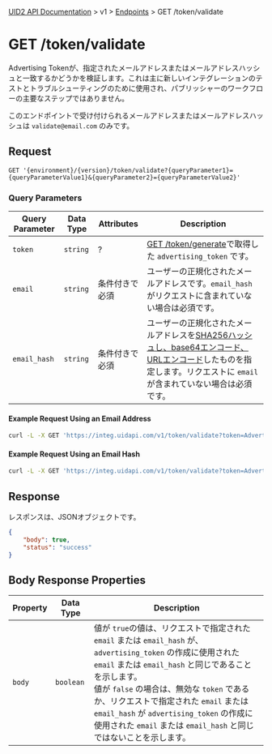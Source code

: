 [UID2 API Documentation](../../README.md) > v1 > [Endpoints](./README.md) > GET /token/validate

# GET /token/validate

Advertising Tokenが、指定されたメールアドレスまたはメールアドレスハッシュと一致するかどうかを検証します。これは主に新しいインテグレーションのテストとトラブルシューティングのために使用され、パブリッシャーのワークフローの主要なステップではありません。

このエンドポイントで受け付けられるメールアドレスまたはメールアドレスハッシュは `validate@email.com` のみです。

## Request

```GET '{environment}/{version}/token/validate?{queryParameter1}={queryParameterValue1}&{queryParameter2}={queryParameterValue2}'```

###  Query Parameters

| Query Parameter | Data Type | Attributes | Description |
| --- | --- | --- | --- |
| `token` | `string` | ? | [GET /token/generate](./get-token-generate.md)で取得した `advertising_token` です。 |
| `email` | `string` | 条件付きで必須 | ユーザーの正規化されたメールアドレスです。`email_hash`がリクエストに含まれていない場合は必須です。 |
| `email_hash` | `string` | 条件付きで必須 | ユーザーの正規化されたメールアドレスを[SHA256ハッシュし、base64エンコード、URLエンコード](../../README.md#encoding-email-hashes)したものを指定します。リクエストに `email` が含まれていない場合は必須です。 |

#### Example Request Using an Email Address

```sh
curl -L -X GET 'https://integ.uidapi.com/v1/token/validate?token=AdvertisingTokenmZ4dZgeuXXl6DhoXqbRXQbHlHhA96leN94U1uavZVspwKXlfWETZ3b/besPFFvJxNLLySg4QEYHUAiyUrNncgnm7ppu0mi6wU2CW6hssiuEkKfstbo9XWgRUbWNTM+ewMzXXM8G9j8Q=&email=username@example.com' -H 'Authorization: Bearer YourTokenBV3tua4BXNw+HVUFpxLlGy8nWN6mtgMlIk='
```

#### Example Request Using an Email Hash

```sh
curl -L -X GET 'https://integ.uidapi.com/v1/token/validate?token=AdvertisingTokenmZ4dZgeuXXl6DhoXqbRXQbHlHhA96leN94U1uavZVspwKXlfWETZ3b/besPFFvJxNLLySg4QEYHUAiyUrNncgnm7ppu0mi6wU2CW6hssiuEkKfstbo9XWgRUbWNTM+ewMzXXM8G9j8Q=&email_hash=eVvLS%2FVg%2BYZ6%2Bz3i0NOpSXYyQAfEXqCZ7BTpAjFUBUc%3D' -H 'Authorization: Bearer YourTokenBV3tua4BXNw+HVUFpxLlGy8nWN6mtgMlIk='
```

## Response

レスポンスは、JSONオブジェクトです。

```json
{
    "body": true,
    "status": "success"
}
```

## Body Response Properties

| Property | Data Type | Description |
| --- | --- | --- |
| `body` | `boolean` | 値が `true`の値は、リクエストで指定された `email` または `email_hash` が、`advertising_token` の作成に使用された `email` または `email_hash` と同じであることを示します。<br>値が `false` の場合は、無効な `token` であるか、リクエストで指定された `email` または `email_hash` が `advertising_token` の作成に使用された `email` または `email_hash` と同じではないことを示します。 |
